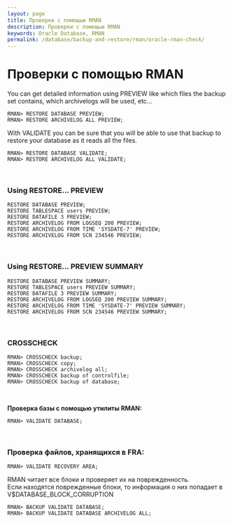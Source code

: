 ```yaml
---
layout: page
title: Проверки с помощью RMAN
description: Проверки с помощью RMAN
keywords: Oracle Database, RMAN
permalink: /database/backup-and-restore/rman/oracle-rman-check/
---
```


# Проверки с помощью RMAN

You can get detailed information using PREVIEW like which files the backup set contains, which archivelogs will be used, etc...

    RMAN> RESTORE DATABASE PREVIEW;
    RMAN> RESTORE ARCHIVELOG ALL PREVIEW;

With VALIDATE you can be sure that you will be able to use that backup to restore your database as it reads all the files.

    RMAN> RESTORE DATABASE VALIDATE;
    RMAN> RESTORE ARCHIVELOG ALL VALIDATE;

<br/>

### Using RESTORE... PREVIEW

    RESTORE DATABASE PREVIEW;
    RESTORE TABLESPACE users PREVIEW;
    RESTORE DATAFILE 3 PREVIEW;
    RESTORE ARCHIVELOG FROM LOGSEQ 200 PREVIEW;
    RESTORE ARCHIVELOG FROM TIME 'SYSDATE-7' PREVIEW;
    RESTORE ARCHIVELOG FROM SCN 234546 PREVIEW;

<br/>

### Using RESTORE... PREVIEW SUMMARY

    RESTORE DATABASE PREVIEW SUMMARY;
    RESTORE TABLESPACE users PREVIEW SUMMARY;
    RESTORE DATAFILE 3 PREVIEW SUMMARY;
    RESTORE ARCHIVELOG FROM LOGSEQ 200 PREVIEW SUMMARY;
    RESTORE ARCHIVELOG FROM TIME 'SYSDATE-7' PREVIEW SUMMARY;
    RESTORE ARCHIVELOG FROM SCN 234546 PREVIEW SUMMARY;

<br/>

### CROSSCHECK

    RMAN> CROSSCHECK backup;
    RMAN> CROSSCHECK copy;
    RMAN> CROSSCHECK archivelog all;
    RMAN> CROSSCHECK backup of controlfile;
    RMAN> CROSSCHECK backup of database;

<br/>

<strong>Проверка базы с помощью утилиты RMAN:</strong>

    RMAN> VALIDATE DATABASE;

<br/>
<h3>Проверка файлов, хранящихся в FRA:</h3>

    RMAN> VALIDATE RECOVERY AREA;

RMAN читает все блоки и проверяет их на поврежденность. <br/>
Если находятся поврежденные блоки, то информация о них попадает в V\$DATABASE_BLOCK_CORRUPTION<br/>

    RMAN> BACKUP VALIDATE DATABASE;
    RMAN> BACKUP VALIDATE DATABASE ARCHIVELOG ALL;
